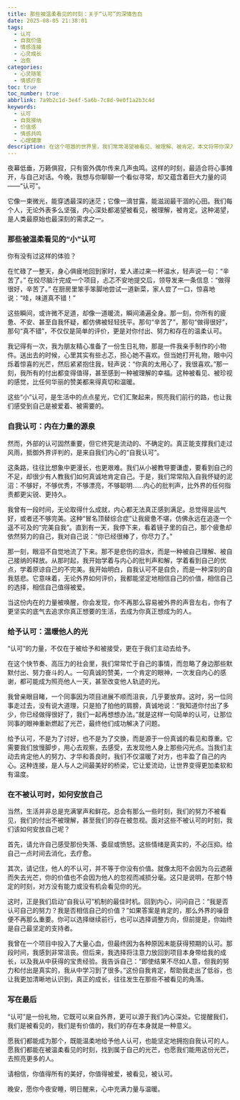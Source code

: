 ```yaml
---
title: 那些被温柔看见的时刻：关于“认可”的深情告白
date: 2025-08-05 21:38:01
tags:
  - 认可
  - 自我价值
  - 情感连接
  - 心灵成长
  - 治愈
categories:
  - 心灵随笔
  - 情感疗愈
toc: true
toc_number: true
abbrlink: 7a9b2c1d-3e4f-5a6b-7c8d-9e0f1a2b3c4d
keywords:
  - 认可
  - 自我接纳
  - 价值感
  - 情感共鸣
  - 心理健康
description: 在这个喧嚣的世界里，我们常常渴望被看见、被理解、被肯定。本文将带你深入探讨“认可”的深层含义，从被忽略的日常小事，到内在的自我接纳，再到给予他人的温暖力量。它不仅仅是外界的赞美，更是我们内心深处对自我价值的确认，以及与他人建立真挚连接的桥梁。愿我们都能在被温柔看见的时刻，找到属于自己的光芒。
---
```


夜幕低垂，万籁俱寂，只有窗外偶尔传来几声虫鸣。这样的时刻，最适合将心事摊开，与自己对话。今晚，我想与你聊聊一个看似寻常，却又蕴含着巨大力量的词——“认可”。

它像一束微光，能穿透最深的迷茫；它像一滴甘露，能滋润最干涸的心田。我们每个人，无论外表多么坚强，内心深处都渴望被看见，被理解，被肯定。这种渴望，是人类最原始也最深刻的需求之一。

### 那些被温柔看见的“小”认可

你有没有过这样的体验？

在忙碌了一整天，身心俱疲地回到家时，爱人递过来一杯温水，轻声说一句：“辛苦了。”
在绞尽脑汁完成一个项目，忐忑不安地提交后，领导发来一条信息：“做得很好，辛苦了。”
在厨房里笨手笨脚地尝试一道新菜，家人尝了一口，惊喜地说：“哇，味道真不错！”

这些瞬间，或许微不足道，却像一道暖流，瞬间涌遍全身。那一刻，你所有的疲惫、不安、甚至自我怀疑，都仿佛被轻轻抚平。那句“辛苦了”，那句“做得很好”，那句“真不错”，不仅仅是简单的评价，更是对你付出、努力和存在的温柔认可。

我记得有一次，我为朋友精心准备了一份生日礼物，那是一件我亲手制作的小物件。送出去的时候，心里其实有些忐忑，担心她不喜欢。但当她打开礼物，眼中闪烁着惊喜的光芒，然后紧紧抱住我，轻声说：“你真的太用心了，我很喜欢。”那一刻，我所有的付出都变得值得，甚至感到一种被理解的幸福。这种被看见、被珍视的感觉，比任何华丽的赞美都来得真切和温暖。

这些“小”认可，是生活中的点点星光，它们汇聚起来，照亮我们前行的路，也让我们感受到自己是被爱着、被需要的。

### 自我认可：内在力量的源泉

然而，外部的认可固然重要，但它终究是流动的、不确定的。真正能支撑我们走过风雨，抵御外界评判的，是来自我们内心的“自我认可”。

这条路，往往比想象中更漫长，也更艰难。我们从小被教导要谦虚，要看到自己的不足，却很少有人教我们如何真诚地肯定自己。于是，我们常常陷入自我怀疑的泥沼：不够好，不够优秀，不够漂亮，不够聪明……内心的批判声，比外界的任何指责都更尖锐、更持久。

我曾有一段时间，无论取得什么成就，内心都无法真正感到满足。总觉得是运气好，或者还不够完美。这种“冒名顶替综合症”让我疲惫不堪，仿佛永远在追逐一个遥不可及的“完美自我”。直到有一天，我停下来，看着镜子里的自己，那个疲惫却依然努力的自己，我对自己说：“你已经很棒了，你尽力了。”

那一刻，眼泪不自觉地流了下来。那不是悲伤的泪水，而是一种被自己理解、被自己接纳的释放。从那时起，我开始学着与内心的批判声和解，学着看到自己的优点，学着原谅自己的不完美。我开始明白，自我认可不是自负，而是一种深刻的自我慈悲。它意味着，无论外界如何评价，我都能坚定地相信自己的价值，相信自己的选择，相信自己值得被爱。

当这份内在的力量被唤醒，你会发现，你不再那么容易被外界的声音左右，你有了更坚实的底气去追求你真正想要的生活，去成为你真正想成为的人。

### 给予认可：温暖他人的光

“认可”的力量，不仅在于被给予和被接受，更在于我们主动去给予。

在这个快节奏、高压力的社会里，我们常常忙于自己的事情，而忽略了身边那些默默付出、努力奋斗的人。一句真诚的赞美，一个肯定的眼神，一次发自内心的感谢，都可能成为照亮他人一天，甚至改变他人轨迹的光。

我曾亲眼目睹，一个同事因为项目进展不顺而沮丧，几乎要放弃。这时，另一位同事走过去，没有说大道理，只是拍了拍他的肩膀，真诚地说：“我知道你付出了多少，你已经做得很好了，我们一起再想想办法。”就是这样一句简单的认可，让那位同事的眼神重新燃起了光芒，最终他们成功解决了问题。

给予认可，不是为了讨好，也不是为了交换，而是源于一份真诚的看见和尊重。它需要我们放慢脚步，用心去观察，去感受，去发现他人身上那些闪光点。当我们主动去肯定他人的努力、才华和善良时，我们不仅温暖了对方，也丰盈了自己的内心。这种连接，是人与人之间最美好的桥梁，它让爱流动，让世界变得更加柔软和有温度。

### 在不被认可时，如何安放自己

当然，生活并非总是充满掌声和鲜花。总会有那么一些时刻，我们的努力不被看见，我们的付出不被理解，甚至我们的存在被忽视。面对这些不被认可的时刻，我们该如何安放自己呢？

首先，请允许自己感受那份失落、委屈或愤怒。这些情绪是真实的，不必压抑。给自己一点时间去消化，去疗愈。

其次，请记住，他人的不认可，并不等于你没有价值。就像太阳不会因为乌云遮蔽而失去光芒，你的价值也不会因为他人的忽视而减损分毫。这只是说明，在那个特定的时刻，对方没有能力或没有机会看见你的光。

这时，正是我们启动“自我认可”机制的最佳时机。回到内心，问问自己：“我是否认可自己的努力？我是否相信自己的价值？”如果答案是肯定的，那么外界的噪音便不再那么重要。你可以选择继续前行，也可以选择调整方向，但前提是，你始终是自己最坚定的支持者。

我曾在一个项目中投入了大量心血，但最终因为各种原因未能获得预期的认可。那段时间，我感到非常沮丧。但后来，我选择将注意力放回到项目本身带给我的成长，以及我从中获得的宝贵经验。我告诉自己：“即使结果不尽如人意，但我的努力和付出是真实的，我从中学习到了很多。”这份自我肯定，帮助我走出了低谷，也让我更加清晰地认识到，真正的成长，往往发生在那些不被看见的角落。

### 写在最后

“认可”是一份礼物，它既可以来自外界，更可以源于我们内心深处。它提醒我们，我们是被看见的，我们是有价值的，我们的存在本身就是一种意义。

愿我们都能成为那个，既能温柔地给予他人认可，也能坚定地拥抱自我认可的人。愿我们都能在被温柔看见的时刻，找到属于自己的光芒，也愿我们能用这份光芒，去照亮更多的人。

请相信，你值得所有的美好，你值得被爱，被看见，被认可。

晚安，愿你今夜安睡，明日醒来，心中充满力量与温暖。